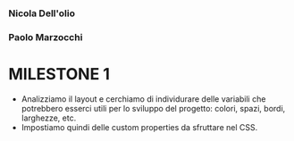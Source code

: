 ### Nicola Dell'olio
### Paolo Marzocchi
# MILESTONE 1
- Analizziamo il layout e cerchiamo di individurare delle variabili che potrebbero esserci utili per lo sviluppo del progetto: colori, spazi, bordi, larghezze, etc.
- Impostiamo quindi delle custom properties da sfruttare nel CSS.